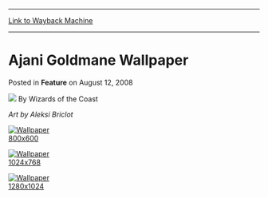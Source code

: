 
---
[Link to Wayback Machine](https://web.archive.org/web/20220701172816/https://magic.wizards.com/en/articles/archive/feature/ajani-goldmane-wallpaper-2008-08-12)

[_metadata_:author]:- "Wizards of the Coast"
[_metadata_:description]:- "Art by Aleksi Briclot 800x600 1024x768 1280x1024"
[_metadata_:generator]:- "Drupal 7 (http://drupal.org)"
[_metadata_:publish_date]:- "2008-08-12"
[_metadata_:title]:- "Ajani Goldmane Wallpaper"
[_metadata_:wayback_capture_timestamp]:- "2022-07-01 17:28:16+00:00"
[_metadata_:wayback_raw_url]:- "https://web.archive.org/web/20220701172816id_/https://magic.wizards.com/en/articles/archive/feature/ajani-goldmane-wallpaper-2008-08-12"
[_metadata_:wayback_url]:- "https://magic.wizards.com/en/articles/archive/feature/ajani-goldmane-wallpaper-2008-08-12"
---


Ajani Goldmane Wallpaper
========================



 Posted in **Feature**
 on August 12, 2008 






![](https://media.magic.wizards.com/styles/auth_small/public/images/person/wizards_author.jpg)
By Wizards of the Coast











*Art by Aleksi Briclot*

[![Wallpaper](https://media.magic.wizards.com/image_legacy_migration/magic/images/mtgcom/products/planeswalkers/3s12j1y157-800.jpg)  
 800x600](/sites/mtg/files/image_legacy_migration/mtg/images/daily/wallpapers/3s12j1y157_800x600.jpg)


[![Wallpaper](https://media.magic.wizards.com/image_legacy_migration/magic/images/mtgcom/products/planeswalkers/3s12j1y157-1024.jpg)  
 1024x768](/sites/mtg/files/image_legacy_migration/mtg/images/daily/wallpapers/3s12j1y157_1024x768.jpg)

[![Wallpaper](https://media.magic.wizards.com/image_legacy_migration/magic/images/mtgcom/products/planeswalkers/3s12j1y157-1280.jpg)  
 1280x1024](/sites/mtg/files/image_legacy_migration/mtg/images/daily/wallpapers/3s12j1y157_1280x1024.jpg)







